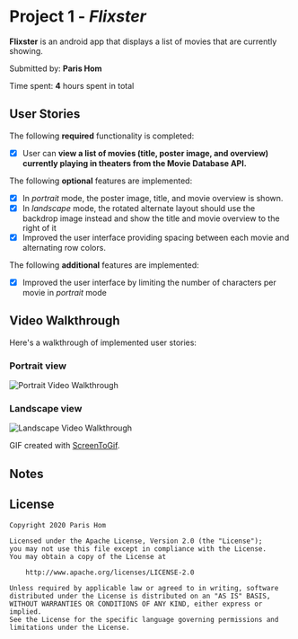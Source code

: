 # Project 1 - *Flixster*

**Flixster** is an android app that displays a list of movies that are currently showing.

Submitted by: **Paris Hom**

Time spent: **4** hours spent in total

## User Stories

The following **required** functionality is completed:

* [x] User can **view a list of movies (title, poster image, and overview) currently playing in theaters from the Movie Database API.**

The following **optional** features are implemented:

* [x] In *portrait* mode, the poster image, title, and movie overview is shown.
* [x] In *landscape* mode, the rotated alternate layout should use the backdrop image instead and show the title and movie overview to the right of it
* [x] Improved the user interface providing spacing between each movie and alternating row colors.

The following **additional** features are implemented:

* [x] Improved the user interface by limiting the number of characters per movie in *portrait* mode

## Video Walkthrough

Here's a walkthrough of implemented user stories:

### Portrait view

<img src='./portraitWalkthrough.gif' title='Portrait Video Walkthrough' width='' alt='Portrait Video Walkthrough' />

### Landscape view

<img src='./LandscapeWalkthrough.gif' title='Landscape Video Walkthrough' width='' alt='Landscape Video Walkthrough' />


GIF created with [ScreenToGif](https://www.screentogif.com/).

## Notes


## License

    Copyright 2020 Paris Hom

    Licensed under the Apache License, Version 2.0 (the "License");
    you may not use this file except in compliance with the License.
    You may obtain a copy of the License at

        http://www.apache.org/licenses/LICENSE-2.0

    Unless required by applicable law or agreed to in writing, software
    distributed under the License is distributed on an "AS IS" BASIS,
    WITHOUT WARRANTIES OR CONDITIONS OF ANY KIND, either express or implied.
    See the License for the specific language governing permissions and
    limitations under the License.
